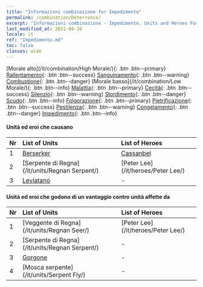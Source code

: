 ```yaml
---
title: "Informazioni combinazione for Impedimento"
permalink: /combination/Deterrence/
excerpt: "Informazioni combinazione - Impedimento. Units and Heroes Formation."
last_modified_at: 2021-04-26
locale: it
ref: "Impedimento.md"
toc: false
classes: wide
---
```


  [Morale alto](/it/combination/High Morale/){: .btn .btn--primary} [Rallentamento](/it/combination/Slow/){: .btn .btn--success} [Sanguinamento](/it/combination/Bleeding/){: .btn .btn--warning} [Combustione](/it/combination/Burning/){: .btn .btn--danger} [Morale basso](/it/combination/Low Morale/){: .btn .btn--info} [Malattia](/it/combination/Disease/){: .btn .btn--primary} [Cecità](/it/combination/Blind/){: .btn .btn--success} [Silenzio](/it/combination/Silence/){: .btn .btn--warning} [Stordimento](/it/combination/Stun/){: .btn .btn--danger} [Scudo](/it/combination/Shield/){: .btn .btn--info} [Folgorazione](/it/combination/Static/){: .btn .btn--primary} [Pietrificazione](/it/combination/Petrify/){: .btn .btn--success} [Pestilenza](/it/combination/Plague/){: .btn .btn--warning} [Congelamento](/it/combination/Freeze/){: .btn .btn--danger} [Impedimento](/it/combination/Deterrence/){: .btn .btn--info} 


#### Unità ed eroi che causano <Impedimento>

  | Nr |  List of Units  | List of Heroes | 
  |:---|:----------------|:---------------| 
  | 1 | [Berserker](/it/units/Berserker/) | [Cassanbel](/it/heroes/Cassanbel/) |
  | 2 | [Serpente di Regna](/it/units/Regnan Serpent/) | [Peter Lee](/it/heroes/Peter Lee/) |
  | 3 | [Leviatano](/it/units/Revyaratan/) | - |


#### Unità ed eroi che godono di un vantaggio contro unità affette da <Impedimento>

  | Nr |  List of Units  | List of Heroes | 
  |:---|:----------------|:---------------| 
  | 1 | [Veggente di Regna](/it/units/Regnan Seer/) | [Peter Lee](/it/heroes/Peter Lee/) |
  | 2 | [Serpente di Regna](/it/units/Regnan Serpent/) | - |
  | 3 | [Gorgone](/it/units/Gorgon/) | - |
  | 4 | [Mosca serpente](/it/units/Serpent Fly/) | - |
